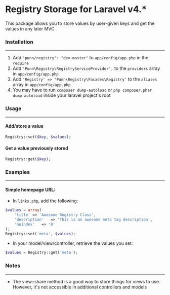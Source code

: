# Registry Storage for Laravel v4.*

This package allows you to store values by user-given keys and get the values in any later MVC

### Installation
---
1.	Add `"punn/registry": "dev-master"` to `app/config/app.php` in the `require`
2.	Add `'Punn\Registry\RegistryServiceProvider',` to the `providers` array in `app/config/app.php`
3.	Add `'Registry' => 'Punn\Registry\Facades\Registry'` to the `aliases` array in `app/config/app.php`
4.	You may have to run `composer dump-autoload` or `php composer.phar dump-autoload` inside your laravel project's root

### Usage
---
#### Add/store a value
```php
Registry::set($key, $values);
```
#### Get a value previously stored
```php
Registry::get($key);
```

### Examples
---
#### Simple homepage URL:
*	In `links.php`, add the following:
```php
$values = array(
	'title'	=> 'Awesome Registry Class',
	'description'	=> 'This is an awesome meta tag description',
	'noindex'	=> '0'
);
Registry::set('meta', $values);

```
*	In your model/view/controller, retrieve the values you set:
```php
$values = Registry::get('meta');
```

### Notes
---
* The view::share method is a good way to store things for views to use. However, it's not accessible in additional controllers and models